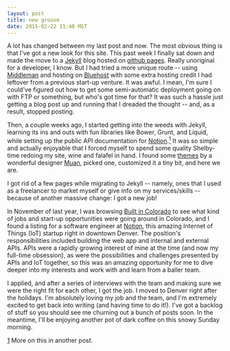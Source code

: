 ```yaml
---
layout: post
title: new groove
date: 2015-02-22 11:40 MST
---
```


A lot has changed between my last post and now. The most obvious thing is that I've got a new look for this site. This 
past week I finally sat down and made the move to a [Jekyll](http://jekyllrb.com/) blog hosted on [github pages](https://pages.github.com/). 
Really unoriginal for a developer, I know. But I had tried a more unique route -- using [Middleman](https://middlemanapp.com/) 
and hosting on [Bluehost](http://www.bluehost.com/) with some extra hosting credit I had leftover from a previous start-up venture. 
It was awful. I mean, I'm sure I could've figured out how to get some semi-automatic deployment going on with FTP or something, 
but who's got time for that? It was such a hassle just getting a blog post up and running that I dreaded the thought -- and, 
as a result, stopped posting.

Then, a couple weeks ago, I started getting into the weeds with Jekyll, learning its ins and outs with fun libraries like 
Bower, Grunt, and Liquid, while setting up the public API documentation for [Notion](http://notion.is).<a href="#footnote1" name="footnote1anc"><sup>1</sup></a> 
It was so simple and actually enjoyable that I forced myself to spend some quality Shelby-time redoing my site, wine and falafel in hand. 
I found some [themes](https://github.com/muan/muan.github.com/releases) by a wonderful designer [Muan](http://muan.co/), 
picked one, customized it a tiny bit, and here we are.

I got rid of a few pages while migrating to Jekyll -- namely, ones that I used as a freelancer to market myself or give info 
on my services/skills -- because of another massive change: I got a new job! 

In November of last year, I was browsing [Built in Colorado](http://builtincolorado.com/jobs) to see what kind of jobs and start-up opportunities
were going around in Colorado, and I found a listing for a software engineer at [Notion](http://notion.is), this 
amazing Internet of Things (IoT) startup right in downtown Denver. The position's responsibilities included building the web app and 
internal and external APIs. APIs were a rapidly growing interest of mine at the time (and now my full-time obsession), as were 
the possibilities and challenges presented by APIs and IoT together, so this was an amazing opportunity for me to dive deeper
into my interests and work with and learn from a baller team. 

I applied, and after a series of interviews with the team and making sure we were the right fit for each other, I got the job. 
I moved to Denver right after the holidays. I'm absolutely loving my job and the team, and I'm extremely excited to get back 
into writing (and having time to do it!). I've got a backlog of stuff so you should see me churning out a bunch of posts soon. 
In the meantime, I'll be enjoying another pot of dark coffee on this snowy Sunday morning.

<div class="footnote-block"></div>

<div id="footnote1">
<a href="#footnote1anc" name="footnote1sym">1</a> More on this in another post.
</div>

<div class="footnote-block"></div>